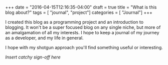 +++
date = "2016-04-15T12:16:35-04:00"
draft = true
title = "What is this blog about?"
tags = [
	"journal",
	"project"]
categories = [
	"Journal"]
+++

I created this blog as a programming project and an introduction to blogging. It won't be a super focused blog on any single niche, but more of an amalgamation of all my interests. I hope to keep a journal of my journey as a developer, and my life in general.

I hope with my shotgun approach you'll find something useful or interesting.

*Insert catchy sign-off here*